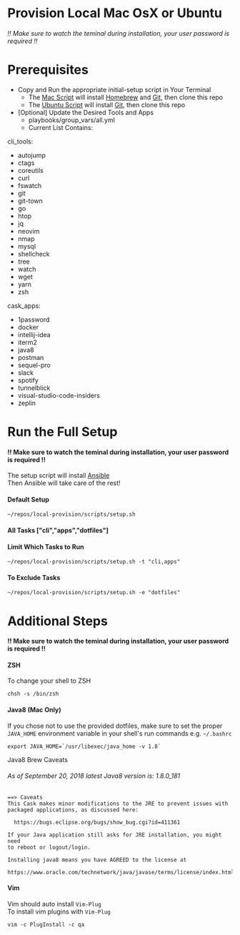 Provision Local Mac OsX or Ubuntu
=====================================
###### !! Make sure to watch the teminal during installation, your user password is required !! 
# Prerequisites  
  * Copy and Run the appropriate initial-setup script in Your Terminal 
      * The [Mac Script](https://bitbucket.org/seemywingz/local-provision/raw/master/scripts/mac.sh)  will install [Homebrew](https://brew.sh/) and [Git](https://git-scm.com/), then clone this repo
      * The [Ubuntu Script](https://bitbucket.org/seemywingz/local-provision/raw/master/scripts/ubuntu.sh)  will install [Git](https://git-scm.com/), then clone this repo
  * [Optional] Update the Desired Tools and Apps  
    *  playbooks/group_vars/all.yml 
    *  Current List Contains:  

 cli_tools:
  - autojump
  - ctags
  - coreutils
  - curl 
  - fswatch
  - git
  - git-town
  - go
  - htop
  - jq
  - neovim
  - nmap
  - mysql
  - shellcheck
  - tree
  - watch
  - wget
  - yarn
  - zsh

cask_apps:
  - 1password
  - docker
  - intellij-idea
  - iterm2
  - java8
  - postman
  - sequel-pro
  - slack
  - spotify
  - tunnelblick
  - visual-studio-code-insiders
  - zeplin

# Run the Full Setup
#### !! Make sure to watch the teminal during installation, your user password is required !! 

The setup script will install [Ansible](https://www.ansible.com/overview/how-ansible-works)  
Then Ansible will take care of the rest!

#### Default Setup
  `~/repos/local-provision/scripts/setup.sh`

#### All Tasks  ["cli","apps","dotfiles"]
#### Limit Which Tasks to Run 
  `~/repos/local-provision/scripts/setup.sh -t "cli,apps"`

#### To Exclude Tasks
  `~/repos/local-provision/scripts/setup.sh -e "dotfiles"`
  

# Additional Steps
#### !! Make sure to watch the teminal during installation, your user password is required !! 

#### ZSH
To change your shell to ZSH
```shell_session 
chsh -s /bin/zsh
```  

#### Java8 (Mac Only)
If you chose not to use the provided dotfiles, make sure to set the proper `JAVA_HOME` environment variable in your shell's run commands e.g. `~/.bashrc` 
```
export JAVA_HOME=`/usr/libexec/java_home -v 1.8`
```
Java8 Brew Caveats
###### As of September 20, 2018 latest Java8 version is: 1.8.0_181
```term
==> Caveats
This Cask makes minor modifications to the JRE to prevent issues with
packaged applications, as discussed here:

  https://bugs.eclipse.org/bugs/show_bug.cgi?id=411361

If your Java application still asks for JRE installation, you might need
to reboot or logout/login.

Installing java8 means you have AGREED to the license at
  https://www.oracle.com/technetwork/java/javase/terms/license/index.html
```

#### Vim
Vim should auto install `Vim-Plug`   
To install vim plugins with `Vim-Plug`
```
vim -c PlugInstall -c qa
```
